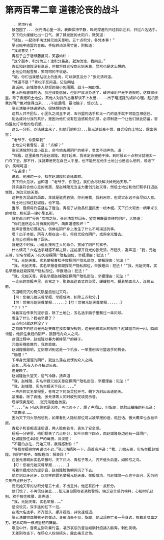 # 第两百零二章 道德沦丧的战斗
        ，灵境行者
       被包围了....张元清心里一凛，表面保持平静，眸光深邃的扫过前后左右，扫过六名选手。
       天下归火缓缓吐出一口气，揉了揉发胀的太阳穴，微笑道：
       “诸位，一起动手淘汰掉元始天尊吧，五十点积分，各凭本事！”
       早已暗中结盟的音痴，手指转动漆黑竹笛，附和道：
       “我没意见！”
       青松子立于碧绿藤蔓间，笑容灿烂：
       “这个副本，积分为王！谁积分最高，就淘汰谁，我同意。”
       袁廷和赵城隍没有说话，但都将目光投向元始天尊，显然也是这么想的。
       土地公叼起雪茄，笑呵呵的不说话。
       “哦，你们当我是砧板上的鱼肉，可以肆意瓜分？”张元清哼道。
       “难道不是？”青松子反问道。记住网址
       说话间，赵城隍等人默契的缩小包围圈，战斗一触即发。
       用上所有底牌的话，我应该能逃掉，但阴尸就没办法了，破坏掉阴尸是不违规的，这群家伙里，除了袁廷和土地公，其他人对我的态度都谈不上友善....…出于暗搓搓的嫉妒心理，趁机毁我的阴尸绝对做得出来....不能硬闯，要动脑子，想办法.…
       张元清脑子快速转动，很快想到办法！
       这群人并不团队，小团队之间且不说，五行盟的选手和太一门的选手就不可能互相信任。
       能达成对付我的共识，是因为他们没有压迫感和危机感，必须制造一个让他们彼此防备，害怕盟友打冷枪的危机感......
       这么一分析，办法就出来了，扣他们的积分...张元清丝毫不慌，目光投向土地公，露出笑容：
       “老爷子，你要帮我”
       土地公叼着雪茄，道：“点解？”
       张元清悄然吐出小逗比，命令他去脱阴尸的裤子，表面不动声色，道：
       “你看，这里最强的是赵城隍，真打起来，我肯定会被他干掉。到时候五十点积分就被太一门夺了去，那不行，我就算是死在自己人手里，也不能死在他手土地公也是这么想的，顺坡下驴，笑呵呵道：
       “有道理！”
       说着，他横跨一步，挡在赵城隍和袁廷面前。
       天下归火见状，当即道：“老爷子，你顶住，我们会尽快解决掉元始天尊。”
       其实最符合他心意的发展，是赵城隍充当主力重创元始天尊，然后土地公和他们联手打退赵城隍，淘汰元始天尊。
       这种各方混战的局面，本就是驱虎吞狼，你利用我，我利用你，但现实永远不会尽如人意。
       有土地公挡住赵城隍，也不错。
       当即，音痴将竹笛竖在了唇边，青松子从物品栏里抓出一根木棍，天下归火取出一柄半米长的喷枪，枪托是一罐小型瓦斯。
       就在战斗的“号角”吹响之际，张元清霍然回头，望向被藤蔓束缚的阴尸，大怒道：
       “你们居然这么对待我的阴尸，简直道德败坏！”
       他声音很急切很高亢，仿佛在阴尸身上发生了什么不可描述的事。
       嗯？出于本能，所有人都在这一刻，将目光投向阴尸，或用余光瞥去。
       土地公也把头扭了回头。
       就是这个时候，小逗比按照主人的命令，拔掉了阴尸的裤子。
       什么情况？六名选手疑惑不解之际，提前挪开目光的张元清，昂起头，高声道：“我，元始天尊，实名举报天下归火窥探阴尸隐私部位，举报理由：犯法！”
       “我，元始天尊，实名举报青松子窥探阴尸隐私部位，举报理由：犯法！”
       “我，元始天尊，实名举报音痴窥探阴尸隐私部位，举报理由：犯法！”“我，元始天尊，实名举报袁廷窥探阴尸隐私部位，举报理由：犯法！”
       “我，元始天尊，实名举报赵城隍窥探阴尸隐私部位，举报理由：犯法！”
       一连串的举报声里，苍穹之下，那尊高达百丈的英灵，缓缓拉弓，朝着地面众人，连射五箭。
       五道暗沉沉的箭矢陨星般划过天穹。
       【可！您被元始天尊举报，举报成功，扣除三点积分。】
       【可！您被元始天尊举报......】【叮！您被元始天尊举报......】
       “？？？”
       听着耳边传来的提示音，除了土地公，五名选手脑子里飘过一串问号。
       发生了什么？我被举报了？
       三点积分就这样没了？
       之前降下的惩罚是元始天尊在摸索举报规则，这是他摸索出的规则？赵城隍目光一闪，瞬间领悟，他抓住袁廷的阴尸，狠狠甩向众人之间。
       这倡过程中，赵城隍以暴力撕掉阴尸的裤子。
       元始天尊能做的，我也能做。
       赵城隍很聪明，立刻意识到这是一个机会，一举重创五行盟选手的机会。
       “啪嗒！”
       下半身光溜溜的阴尸，就这么落在发愣的众人之间。
       该死..所有人齐齐扭过头去。
       但是晚了。
       赵城隍抬头望天，语气冷静，扬声道：
       “我，赵城隍，实名举报元始天尊窥探阴尸隐私部位，举报理由：犯法！”
       “我，赵城隍，实名举报天下归火...…”
       一声声的实名举报里，苍穹之下的英灵拉开弓，朝下方射出五道箭矢。
       紧接着，除了袁廷，张元清等人同时收到灵境提示音。
       现学现卖是吧...张元清脸色微变。
       “....”天下归火终究是火师，再也忍不了，爆了声粗口，但旋即，他脸庞抽搐的补充道：
       “草真绿.……
       因为天下归火忽然想到，如果看到人隐私部位可以被举报的话，说脏话，很大概率也会被举报。
       青松子和音痴连连后退，两人脸色铁青，丧失了安全感。
       短短一分钟里，他们损失了六点积分，如今只剩下四点，而赵城隆身边还有一具阴尸。
       赵城隍按住4级阴尸的肩膀，淡淡道：
       “不错的办法，元始天尊，我得感谢你！”
       “等我举报完你再谢也不迟，”张元清晒笑一下，昂首高声道：“我，元始天尊，实名举报赵城隍，扒阴尸裤子。举报理由：狠亵罪！”
       在张元清喊出实名举报时，天下归火、青松子等人，齐齐低头后退，如惊弓之鸟。
       【叮！您被元始天尊举报.......】
       听着举报成功的提示音，赵城隍脸色瞬间沉了下去。
       他立刻以牙还牙，以同样的罪名举报元始天尊，举报成功，可赵城隍一点也不高兴，因为他只剩四点积分了。
       而元始天尊的总积分是五十点，不出意外，他还有四十一点积分。
       他们慌了，不再信任彼此...张元清见围攻者满脸警惕，缺乏安全感的模样，心知时机已到，双手按住裤腰，高声道：
       “我，元始天尊，实名举报..…”
       话没说完，双手猛的往下一拉。
       在场六名选手，齐齐低头，挪开视线，并快速后退。
       张元清做完虚脱裤子的举动，身形消失不见，旋即，他出现在亡者一号身边，挥舞着嗜血之刃，轻易切断一根根坚韧的藤蔓。
       眼见中计，音痴立刻吹奏竹笛，凄厉哀怨的音波如钢针般插入脑海，刺伤灵魂。
       无差别攻击下，在场众人纷纷捂头，露出痛苦之色。